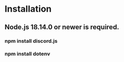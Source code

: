 # Installation
## Node.js 18.14.0 or newer is required.

### npm install discord.js

### npm install dotenv
